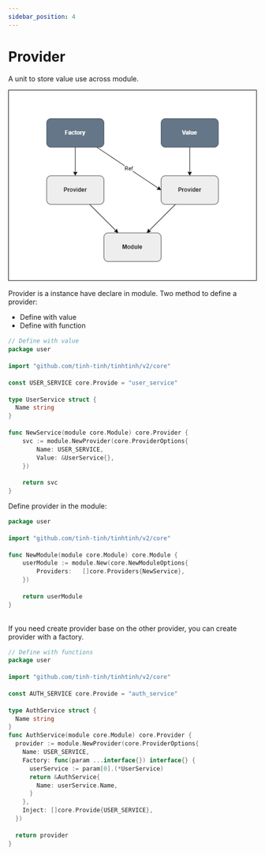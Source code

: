 ```yaml
---
sidebar_position: 4
---
```


# Provider 

A unit to store value use across module.

![provider](./img/provider.png)

Provider is a instance have declare in module. Two method to define a provider:

- Define with value 
- Define with function

```go
// Define with value
package user

import "github.com/tinh-tinh/tinhtinh/v2/core"

const USER_SERVICE core.Provide = "user_service"

type UserService struct {
  Name string
}

func NewService(module core.Module) core.Provider {
	svc := module.NewProvider(core.ProviderOptions{
		Name: USER_SERVICE,
		Value: &UserService{},
	})

	return svc
}
```

Define provider in the module:

```go
package user

import "github.com/tinh-tinh/tinhtinh/v2/core"

func NewModule(module core.Module) core.Module {
	userModule := module.New(core.NewModuleOptions{
		Providers:   []core.Providers{NewService},
	})

	return userModule
}
	
```

If you need create provider base on the other provider, you can create provider with a factory.

```go
// Define with functions
package user

import "github.com/tinh-tinh/tinhtinh/v2/core"

const AUTH_SERVICE core.Provide = "auth_service"

type AuthService struct {
  Name string
}
func AuthService(module core.Module) core.Provider {
  provider := module.NewProvider(core.ProviderOptions{
    Name: USER_SERVICE,
    Factory: func(param ...interface{}) interface{} {
      userService := param[0].(*UserService)
      return &AuthService{
        Name: userService.Name,
      }
    },
    Inject: []core.Provide{USER_SERVICE},
  })
  
  return provider
}
```